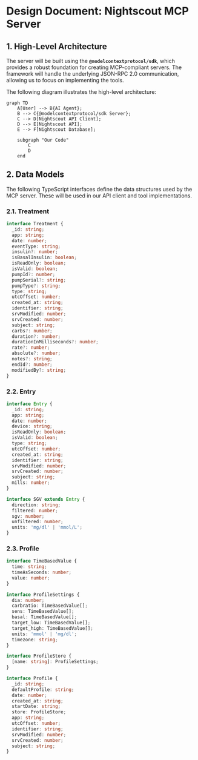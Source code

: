 # **Design Document: Nightscout MCP Server**

## **1. High-Level Architecture**

The server will be built using the **`@modelcontextprotocol/sdk`**, which provides a robust foundation for creating MCP-compliant servers. The framework will handle the underlying JSON-RPC 2.0 communication, allowing us to focus on implementing the tools.

The following diagram illustrates the high-level architecture:

```mermaid
graph TD
    A[User] --> B{AI Agent};
    B --> C{@modelcontextprotocol/sdk Server};
    C --> D[Nightscout API Client];
    D --> E[Nightscout API];
    E --> F[Nightscout Database];

    subgraph "Our Code"
        C
        D
    end
```

## **2. Data Models**

The following TypeScript interfaces define the data structures used by the MCP server. These will be used in our API client and tool implementations.

### **2.1. Treatment**

```typescript
interface Treatment {
  _id: string;
  app: string;
  date: number;
  eventType: string;
  insulin?: number;
  isBasalInsulin: boolean;
  isReadOnly: boolean;
  isValid: boolean;
  pumpId?: number;
  pumpSerial?: string;
  pumpType?: string;
  type: string;
  utcOffset: number;
  created_at: string;
  identifier: string;
  srvModified: number;
  srvCreated: number;
  subject: string;
  carbs?: number;
  duration?: number;
  durationInMilliseconds?: number;
  rate?: number;
  absolute?: number;
  notes?: string;
  endId?: number;
  modifiedBy?: string;
}
```

### **2.2. Entry**

```typescript
interface Entry {
  _id: string;
  app: string;
  date: number;
  device: string;
  isReadOnly: boolean;
  isValid: boolean;
  type: string;
  utcOffset: number;
  created_at: string;
  identifier: string;
  srvModified: number;
  srvCreated: number;
  subject: string;
  mills: number;
}

interface SGV extends Entry {
  direction: string;
  filtered: number;
  sgv: number;
  unfiltered: number;
  units: 'mg/dl' | 'mmol/L';
}
```

### **2.3. Profile**

```typescript
interface TimeBasedValue {
  time: string;
  timeAsSeconds: number;
  value: number;
}

interface ProfileSettings {
  dia: number;
  carbratio: TimeBasedValue[];
  sens: TimeBasedValue[];
  basal: TimeBasedValue[];
  target_low: TimeBasedValue[];
  target_high: TimeBasedValue[];
  units: 'mmol' | 'mg/dl';
  timezone: string;
}

interface ProfileStore {
  [name: string]: ProfileSettings;
}

interface Profile {
  _id: string;
  defaultProfile: string;
  date: number;
  created_at: string;
  startDate: string;
  store: ProfileStore;
  app: string;
  utcOffset: number;
  identifier: string;
  srvModified: number;
  srvCreated: number;
  subject: string;
}